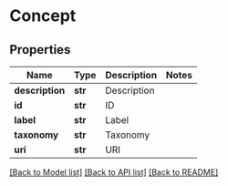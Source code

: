 # Concept


## Properties
Name | Type | Description | Notes
------------ | ------------- | ------------- | -------------
**description** | **str** | Description | 
**id** | **str** | ID | 
**label** | **str** | Label | 
**taxonomy** | **str** | Taxonomy | 
**uri** | **str** | URI | 

[[Back to Model list]](../README.md#documentation-for-models) [[Back to API list]](../README.md#documentation-for-api-endpoints) [[Back to README]](../README.md)


